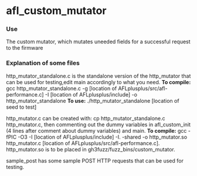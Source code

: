 # afl_custom_mutator
### Use
The custom mutator, which mutates uneeded fields for a successful request to the firmware
### Explanation of some files
http_mutator_standalone.c is the standalone version of the http_mutator that can be used for testing,edit main accordingly to what you need. **To compile:** gcc http_mutator_standalone.c -g [location of AFLplusplus/src/afl-performance.c] -I [location of AFLplusplus/include] -o http_mutator_standalone **To use:** ./http_mutator_standalone [location of seed to test]

http_mutator.c can be created with: cp http_mutator_standalone.c http_mutator.c, then commenting out the dummy variables in afl_custom_init (4 lines after comment about dummy variables) and main. **To compile:** gcc -fPIC -O3 -I [location of AFLplusplus/include] -I. -shared -o http_mutator.so http_mutator.c [location of AFLplusplus/src/afl-performance.c]. http_mutator.so is to be placed in gh3fuzz/fuzz_bins/custom_mutator.

sample_post has some sample POST HTTP requests that can be used for testing.
